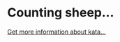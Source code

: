 Counting sheep...
=
[Get more information about kata...](https://www.codewars.com//kata//kata/54edbc7200b811e956000556)